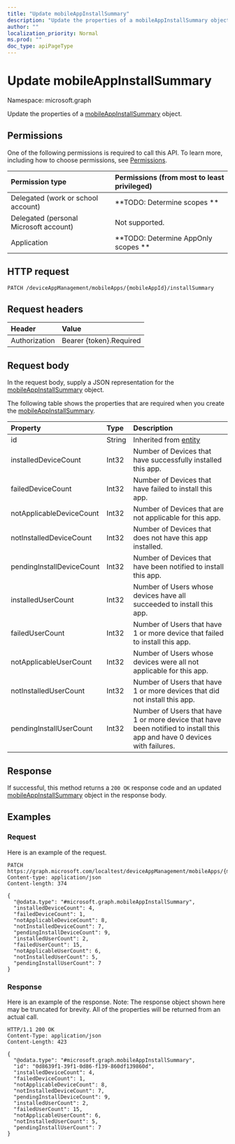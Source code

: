 ```yaml
---
title: "Update mobileAppInstallSummary"
description: "Update the properties of a mobileAppInstallSummary object."
author: ""
localization_priority: Normal
ms.prod: ""
doc_type: apiPageType
---
```


# Update mobileAppInstallSummary

Namespace: microsoft.graph

Update the properties of a [mobileAppInstallSummary](../resources/mobileappinstallsummary.md) object.

## Permissions
One of the following permissions is required to call this API. To learn more, including how to choose permissions, see [Permissions](/concepts/permissions-reference.md).

|Permission type|Permissions (from most to least privileged)|
|:---|:---|
|Delegated (work or school account)|**TODO: Determine scopes **|
|Delegated (personal Microsoft account)|Not supported.|
|Application|**TODO: Determine AppOnly scopes **|

## HTTP request
<!-- {
  "blockType": "ignored"
}
-->
``` http
PATCH /deviceAppManagement/mobileApps/{mobileAppId}/installSummary
```

## Request headers
|Header|Value|
|:---|:---|
|Authorization|Bearer {token}.Required|

## Request body
In the request body, supply a JSON representation for the [mobileAppInstallSummary](../resources/mobileappinstallsummary.md) object.

The following table shows the properties that are required when you create the [mobileAppInstallSummary](../resources/mobileappinstallsummary.md).

|Property|Type|Description|
|:---|:---|:---|
|id|String| Inherited from [entity](../resources/entity.md)|
|installedDeviceCount|Int32|Number of Devices that have successfully installed this app.|
|failedDeviceCount|Int32|Number of Devices that have failed to install this app.|
|notApplicableDeviceCount|Int32|Number of Devices that are not applicable for this app.|
|notInstalledDeviceCount|Int32|Number of Devices that does not have this app installed.|
|pendingInstallDeviceCount|Int32|Number of Devices that have been notified to install this app.|
|installedUserCount|Int32|Number of Users whose devices have all succeeded to install this app.|
|failedUserCount|Int32|Number of Users that have 1 or more device that failed to install this app.|
|notApplicableUserCount|Int32|Number of Users whose devices were all not applicable for this app.|
|notInstalledUserCount|Int32|Number of Users that have 1 or more devices that did not install this app.|
|pendingInstallUserCount|Int32|Number of Users that have 1 or more device that have been notified to install this app and have 0 devices with failures.|



## Response
If successful, this method returns a `200 OK` response code and an updated [mobileAppInstallSummary](../resources/mobileappinstallsummary.md) object in the response body.

## Examples

### Request
Here is an example of the request.
<!-- {
  "blockType": "request",
  "name": "update_mobileappinstallsummary"
}
-->
``` http
PATCH https://graph.microsoft.com/localtest/deviceAppManagement/mobileApps/{mobileAppId}/installSummary
Content-type: application/json
Content-length: 374

{
  "@odata.type": "#microsoft.graph.mobileAppInstallSummary",
  "installedDeviceCount": 4,
  "failedDeviceCount": 1,
  "notApplicableDeviceCount": 8,
  "notInstalledDeviceCount": 7,
  "pendingInstallDeviceCount": 9,
  "installedUserCount": 2,
  "failedUserCount": 15,
  "notApplicableUserCount": 6,
  "notInstalledUserCount": 5,
  "pendingInstallUserCount": 7
}
```

### Response
Here is an example of the response. Note: The response object shown here may be truncated for brevity. All of the properties will be returned from an actual call.
<!-- {
  "blockType": "response",
  "truncated": true
}
-->
``` http
HTTP/1.1 200 OK
Content-Type: application/json
Content-Length: 423

{
  "@odata.type": "#microsoft.graph.mobileAppInstallSummary",
  "id": "0d8639f1-39f1-0d86-f139-860df139860d",
  "installedDeviceCount": 4,
  "failedDeviceCount": 1,
  "notApplicableDeviceCount": 8,
  "notInstalledDeviceCount": 7,
  "pendingInstallDeviceCount": 9,
  "installedUserCount": 2,
  "failedUserCount": 15,
  "notApplicableUserCount": 6,
  "notInstalledUserCount": 5,
  "pendingInstallUserCount": 7
}
```

